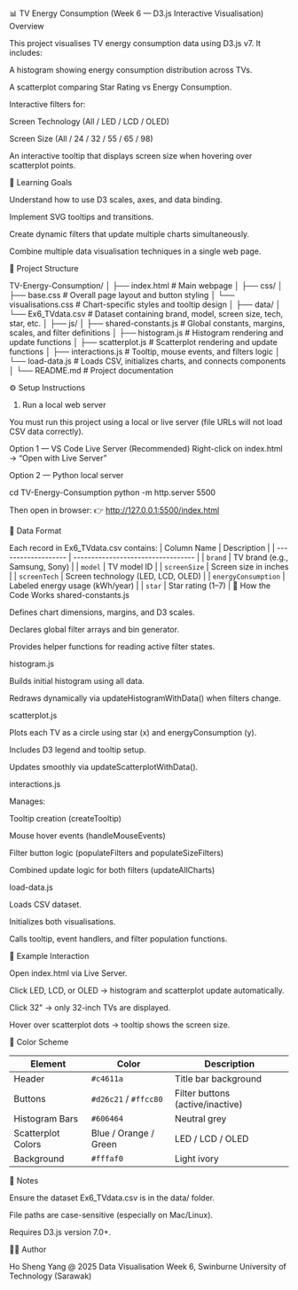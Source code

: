 📊 TV Energy Consumption (Week 6 — D3.js Interactive Visualisation)
Overview

This project visualises TV energy consumption data using D3.js v7.
It includes:

A histogram showing energy consumption distribution across TVs.

A scatterplot comparing Star Rating vs Energy Consumption.

Interactive filters for:

Screen Technology (All / LED / LCD / OLED)

Screen Size (All / 24 / 32 / 55 / 65 / 98)

An interactive tooltip that displays screen size when hovering over scatterplot points.

🎯 Learning Goals

Understand how to use D3 scales, axes, and data binding.

Implement SVG tooltips and transitions.

Create dynamic filters that update multiple charts simultaneously.

Combine multiple data visualisation techniques in a single web page.

📁 Project Structure

TV-Energy-Consumption/
│
├── index.html                # Main webpage
│
├── css/
│   ├── base.css              # Overall page layout and button styling
│   └── visualisations.css    # Chart-specific styles and tooltip design
│
├── data/
│   └── Ex6_TVdata.csv        # Dataset containing brand, model, screen size, tech, star, etc.
│
├── js/
│   ├── shared-constants.js   # Global constants, margins, scales, and filter definitions
│   ├── histogram.js          # Histogram rendering and update functions
│   ├── scatterplot.js        # Scatterplot rendering and update functions
│   ├── interactions.js       # Tooltip, mouse events, and filters logic
│   └── load-data.js          # Loads CSV, initializes charts, and connects components
│
└── README.md                 # Project documentation

⚙️ Setup Instructions
1. Run a local web server

You must run this project using a local or live server (file URLs will not load CSV data correctly).

Option 1 — VS Code Live Server (Recommended)
Right-click on index.html → “Open with Live Server”

Option 2 — Python local server

cd TV-Energy-Consumption
python -m http.server 5500

Then open in browser:
👉 http://127.0.0.1:5500/index.html

🧮 Data Format

Each record in Ex6_TVdata.csv contains:
| Column Name         | Description                        |
| ------------------- | ---------------------------------- |
| `brand`             | TV brand (e.g., Samsung, Sony)     |
| `model`             | TV model ID                        |
| `screenSize`        | Screen size in inches              |
| `screenTech`        | Screen technology (LED, LCD, OLED) |
| `energyConsumption` | Labeled energy usage (kWh/year)    |
| `star`              | Star rating (1–7)                  |
🧠 How the Code Works
shared-constants.js

Defines chart dimensions, margins, and D3 scales.

Declares global filter arrays and bin generator.

Provides helper functions for reading active filter states.

histogram.js

Builds initial histogram using all data.

Redraws dynamically via updateHistogramWithData() when filters change.

scatterplot.js

Plots each TV as a circle using star (x) and energyConsumption (y).

Includes D3 legend and tooltip setup.

Updates smoothly via updateScatterplotWithData().

interactions.js

Manages:

Tooltip creation (createTooltip)

Mouse hover events (handleMouseEvents)

Filter button logic (populateFilters and populateSizeFilters)

Combined update logic for both filters (updateAllCharts)

load-data.js

Loads CSV dataset.

Initializes both visualisations.

Calls tooltip, event handlers, and filter population functions.

🧩 Example Interaction

Open index.html via Live Server.

Click LED, LCD, or OLED → histogram and scatterplot update automatically.

Click 32" → only 32-inch TVs are displayed.

Hover over scatterplot dots → tooltip shows the screen size.

🎨 Color Scheme

| Element            | Color                 | Description                      |
| ------------------ | --------------------- | -------------------------------- |
| Header             | `#c4611a`             | Title bar background             |
| Buttons            | `#d26c21` / `#ffcc80` | Filter buttons (active/inactive) |
| Histogram Bars     | `#606464`             | Neutral grey                     |
| Scatterplot Colors | Blue / Orange / Green | LED / LCD / OLED                 |
| Background         | `#fffaf0`             | Light ivory                      |

🧾 Notes

Ensure the dataset Ex6_TVdata.csv is in the data/ folder.

File paths are case-sensitive (especially on Mac/Linux).

Requires D3.js version 7.0+.

👨‍💻 Author

Ho Sheng Yang @ 2025
Data Visualisation Week 6, Swinburne University of Technology (Sarawak)